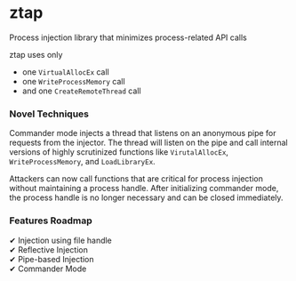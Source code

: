 # ztap
Process injection library that minimizes process-related API calls

ztap uses only
* one `VirtualAllocEx` call
* one `WriteProcessMemory` call
* and one `CreateRemoteThread` call

### Novel Techniques
Commander mode injects a thread that listens on an anonymous pipe for requests from the injector. The thread will listen on the pipe and call internal versions of highly scrutinized functions like `VirutalAllocEx`, `WriteProcessMemory`, and `LoadLibraryEx`. 

Attackers can now call functions that are critical for process injection without maintaining a process handle. After initializing commander mode, the process handle is no longer necessary and can be closed immediately. 

### Features Roadmap
✔ Injection using file handle\
✔ Reflective Injection\
✔ Pipe-based Injection\
✔ Commander Mode
